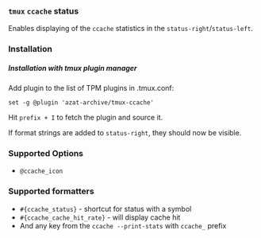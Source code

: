 ### `tmux` `ccache` status

Enables displaying of the `ccache` statistics in the `status-right`/`status-left`.


### Installation

##### Installation with tmux plugin manager

Add plugin to the list of TPM plugins in .tmux.conf:

```
set -g @plugin 'azat-archive/tmux-ccache'
```

Hit `prefix + I` to fetch the plugin and source it.

If format strings are added to `status-right`, they should now be visible.

### Supported Options

- `@ccache_icon`

### Supported formatters

- `#{ccache_status}` - shortcut for status with a symbol
- `#{ccache_cache_hit_rate}` - will display cache hit
- And any key from the `ccache --print-stats` with `ccache_` prefix
